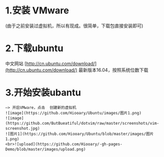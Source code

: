 # 1.安装 VMware

(由于之前安装过虚拟机，所以有现成。很简单，下载包直接安装即可)

# 2.下载ubuntu

中文网站 [http://cn.ubuntu.com/download/](http://cn.ubuntu.com/download/)  最新版本16.04，按照系统位数下载

# 3.开始安装ubantu

    —> 开启VMware，点击  创建新的虚拟机
    ![image](https://github.com/Hiooary/Ubuntu/images/图片1.png)
    ![image](https://github.com/ButBueatiful/dotvim/raw/master/screenshots/vim-screenshot.jpg)
    ![图片1](https://github.com/Hiooary/Ubuntu/blob/master/images/图片1.png)  
    <br>![upload](https://github.com/Hiooary/-gh-pages-Demo/blob/master/images/upload.png) 

 
